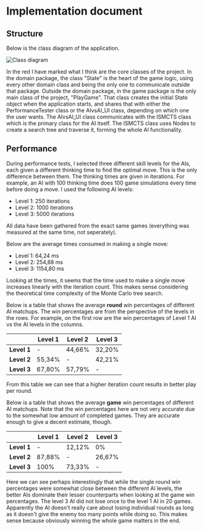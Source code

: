 # Implementation document

## Structure

Below is the class diagram of the application.

![Class diagram](https://github.com/nakkekakke/rummy-ai/blob/master/documentation/RummyAI%20class%20diagram.png)

In the red I have marked what I think are the core classes of the project. In the domain package, the class "State" is the heart of the game logic, using every other domain class and being the only one to communicate outside that package. Outside the domain package, in the game package is the only main class of the project, "PlayGame". That class creates the initial State object when the application starts, and shares that with either the PerformanceTester class or the AIvsAI_UI class, depending on which one the user wants. The AIvsAI_UI class communicates with the ISMCTS class which is the primary class for the AI itself. The ISMCTS class uses Nodes to create a search tree and traverse it, forming the whole AI functionality.

## Performance

During performance tests, I selected three different skill levels for the AIs, each given a different thinking time to find the optimal move. This is the only difference between them. The thinking times are given in iterations. For example, an AI with 100 thinking time does 100 game simulations every time before doing a move. I used the following AI levels:

- Level 1: 250 iterations
- Level 2: 1000 iterations
- Level 3: 5000 iterations

All data have been gathered from the exact same games (everything was measured at the same time, not seperately).

Below are the average times consumed in making a single move:

- Level 1: 64,24 ms
- Level 2: 254,88 ms
- Level 3: 1154,80 ms

Looking at the times, it seems that the time used to make a single move increases linearly with the iteration count. This makes sense considering the theoretical time complexity of the Monte Carlo tree search.

Below is a table that shows the average **round** win percentages of different AI matchups. The win percentages are from the perspective of the levels in the rows. For example, on the first row are the win percentages of Level 1 AI vs the AI levels in the columns.

||Level 1|Level 2|Level 3|
|---|---|---|---|
|**Level 1**|-|44,66%|32,20%|
|**Level 2**|55,34%|-|42,21%|
|**Level 3**|67,80%|57,79%|-|

From this table we can see that a higher iteration count results in better play per round.

Below is a table that shows the average **game** win percentages of different AI matchups. Note that the win percentages here are not very accurate due to the somewhat low amount of completed games. They are accurate enough to give a decent estimate, though.

||Level 1|Level 2|Level 3|
|---|---|---|---|
|**Level 1**|-|12,12%|0%|
|**Level 2**|87,88%|-|26,67%|
|**Level 3**|100%|73,33%|-|

Here we can see perhaps interestingly that while the single round win percentages were somewhat close between the different AI levels, the better AIs dominate their lesser counterparts when looking at the game win percentages. The level 3 AI did not lose once to the level 1 AI in 20 games. Apparently the AI doesn't really care about losing individual rounds as long as it doesn't give the enemy too many points while doing so. This makes sense because obviously winning the whole game matters in the end.
